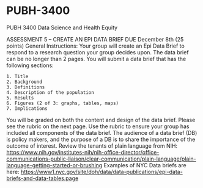 # PUBH-3400
PUBH 3400 Data Science and Health Equity

ASSESSMENT 5 – CREATE AN EPI DATA BRIEF 
DUE December 8th   (25 points) 
General Instructions: Your group will create an Epi Data Brief to respond to a research question your group decides upon. The data brief can be no longer than 2 pages. You will submit a data brief that has the following sections:

    1. Title 
    2. Background 
    3. Definitions 
    4. Description of the population
    5. Results 
    6. Figures (2 of 3: graphs, tables, maps) 
    7. Implications 

You will be graded on both the content and design of the data brief. Please see the rubric on the next page. Use the rubric to ensure your group has included all components of the data brief. The audience of a data brief (DB) is policy makers, and the purpose of a DB is to share the importance of the outcome of interest. 
Review the tenants of plain language from NIH: https://www.nih.gov/institutes-nih/nih-office-director/office-communications-public-liaison/clear-communication/plain-language/plain-language-getting-started-or-brushing
Examples of NYC Data briefs are here: https://www1.nyc.gov/site/doh/data/data-publications/epi-data-briefs-and-data-tables.page
